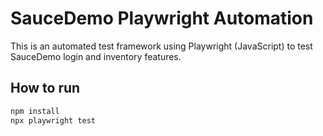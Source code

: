 # SauceDemo Playwright Automation

This is an automated test framework using Playwright (JavaScript) to test SauceDemo login and inventory features.

## How to run

```bash
npm install
npx playwright test
